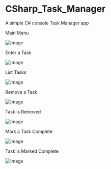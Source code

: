 # CSharp_Task_Manager

A simple C# console Task Manager app 


Main Menu

![image](https://user-images.githubusercontent.com/36960842/56257955-e1713180-609b-11e9-85dc-a357ad1b6b57.png)


Enter a Task

![image](https://user-images.githubusercontent.com/36960842/56258400-745e9b80-609d-11e9-88f5-ea4ef983e097.png)


List Tasks

![image](https://user-images.githubusercontent.com/36960842/56258843-fa2f1680-609e-11e9-9f57-dfb2593102b2.png)


Remove a Task

![image](https://user-images.githubusercontent.com/36960842/56259055-c1437180-609f-11e9-9b39-714a352d0a3f.png)


Task is Removed

![image](https://user-images.githubusercontent.com/36960842/56259156-167f8300-60a0-11e9-9590-855944a9e160.png)


Mark a Task Complete

![image](https://user-images.githubusercontent.com/36960842/56259418-f603f880-60a0-11e9-8a14-7e2fd0391fdd.png)


Task is Marked Complete

![image](https://user-images.githubusercontent.com/36960842/56259552-67dc4200-60a1-11e9-9723-4ce5556aabba.png) 

